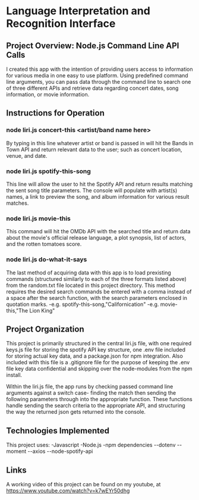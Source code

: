 # Language Interpretation and Recognition Interface

## Project Overview: Node.js Command Line API Calls

I created this app with the intention of providing users access to information for various media in one easy to use platform. Using predefined command line arguments, you can pass data through the command line to search one of three different APIs and retrieve data regarding concert dates, song information, or movie information.

## Instructions for Operation

### node liri.js concert-this <artist/band name here>

By typing in this line whatever artist or band is passed in will hit the Bands in Town API and return relevant data to the user; such as concert location, venue, and date.

### node liri.js spotify-this-song <song name here>

This line will allow the user to hit the Spotify API and return results matching the sent song title parameters. The console will populate with artist(s) names, a link to preview the song, and album information for various result matches.

### node liri.js movie-this <move title here>

This command will hit the OMDb API with the searched title and return data about the movie's official release language, a plot synopsis, list of actors, and the rotten tomatoes score.

### node liri.js do-what-it-says

The last method of acquiring data with this app is to load prexisting commands (structured similarly to each of the three formats listed above) from the random.txt file located in this project directory. This method requires the desired search commands be entered with a comma instead of a space after the search function, with the search parameters enclosed in quotation marks.
-e.g. spotify-this-song,"Californication"
-e.g. movie-this,"The Lion King"

## Project Organization

This project is primarily structured in the central liri.js file, with one required keys.js file for storing the spotify API key structure, one .env file included for storing actual key data, and a package.json for npm integration. Also included with this file is a .gitignore file for the purpose of keeping the .env file key data confidential and skipping over the node-modules from the npm install.

Within the liri.js file, the app runs by checking passed command line arguments against a switch case- finding the match then sending the following parameters through into the appropriate function. These functions handle sending the search criteria to the appropriate API, and structuring the way the returned json gets returned into the console.

## Technologies Implemented

This project uses:
    -Javascript
    -Node.js
    -npm dependencies
        --dotenv
        --moment
        --axios
        --node-spotify-api

## Links

A working video of this project can be found on my youtube, at https://www.youtube.com/watch?v=k7wEYr50dhg

